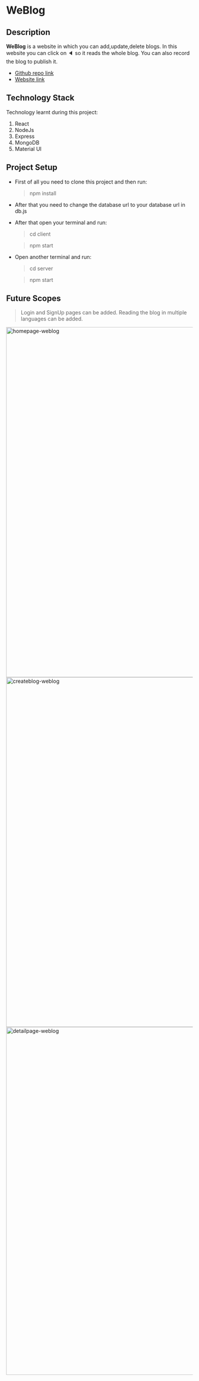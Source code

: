 # WeBlog
## Description
**WeBlog** is a website in which you can add,update,delete blogs. In this website you can click on :speaker: so it reads the whole blog. You can also record the blog to publish it.
* [Github repo link](https://github.com/harshilshah99/WeBlog.git)
* [Website link](https://weblog123.herokuapp.com/)
## Technology Stack
Technology learnt during this project:
1. React 
2. NodeJs
3. Express
4. MongoDB
5. Material UI
## Project Setup
* First of all you need to clone this project and then run:

  > npm install
  
* After that you need to change the database url to your database url in db.js
* After that open your terminal and run:

  > cd client
  
  > npm start

* Open another terminal and run:

  > cd server
  
  > npm start

## Future Scopes 
  > Login and SignUp pages can be added. Reading the blog in multiple languages can be added.

<img width="946" alt="homepage-weblog" src="https://user-images.githubusercontent.com/82211574/161423156-b75c116f-09d0-40eb-807f-41fa946108bf.png">
<img width="945" alt="createblog-weblog" src="https://user-images.githubusercontent.com/82211574/161423202-00f084b0-aa67-4532-bc67-973e8e292e88.png">
<img width="940" alt="detailpage-weblog" src="https://user-images.githubusercontent.com/82211574/161423214-ba2b7a5e-38ea-434b-bbf1-baf1a5031da5.png">


